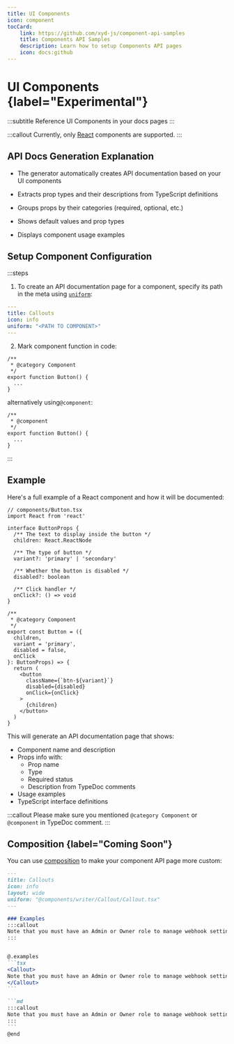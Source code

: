 ```yaml
---
title: UI Components
icon: component
tocCard: 
    link: https://github.com/xyd-js/component-api-samples
    title: Components API Samples
    description: Learn how to setup Components API pages
    icon: docs:github
---
```


# UI Components {label="Experimental"}
:::subtitle
Reference UI Components in your docs pages
:::

:::callout
Currently, only [React](https://react.dev) components are supported.
:::

## API Docs Generation Explanation

- The generator automatically creates API documentation based on your UI components

- Extracts prop types and their descriptions from TypeScript definitions

- Groups props by their categories (required, optional, etc.)

- Shows default values and prop types

- Displays component usage examples

## Setup Component Configuration

:::steps
1. To create an API documentation page for a component, specify its path in the meta using [`uniform`](/docs/reference/core/pagemeta):

```yaml
---
title: Callouts
icon: info
uniform: "<PATH TO COMPONENT>"
---
```

2. Mark component function in code:
```tsx
/**
 * @category Component
 */
export function Button() {
  ...
}
```

alternatively using`@component`:
```tsx
/**
 * @component
 */
export function Button() {
  ...
}
```
:::

## Example
Here's a full example of a React component and how it will be documented:

```tsx
// components/Button.tsx
import React from 'react'

interface ButtonProps {
  /** The text to display inside the button */
  children: React.ReactNode

  /** The type of button */
  variant?: 'primary' | 'secondary'

  /** Whether the button is disabled */
  disabled?: boolean

  /** Click handler */
  onClick?: () => void
}

/**
 * @category Component
 */
export const Button = ({ 
  children, 
  variant = 'primary',
  disabled = false,
  onClick 
}: ButtonProps) => {
  return (
    <button 
      className={`btn-${variant}`}
      disabled={disabled}
      onClick={onClick}
    >
      {children}
    </button>
  )
}
```

This will generate an API documentation page that shows:
- Component name and description
- Props info with:
  - Prop name
  - Type
  - Required status
  - Description from TypeDoc comments
- Usage examples
- TypeScript interface definitions

:::callout
Please make sure you mentioned `@category Component` or `@component` in TypeDoc comment.
:::

## Composition {label="Coming Soon"}

You can use [composition](/docs/guides/compose-content) to make your component API page more custom:

~~~md
---
title: Callouts
icon: info
layout: wide
uniform: "@components/writer/Callout/Callout.tsx"
---

### Examples
:::callout
Note that you must have an Admin or Owner role to manage webhook settings.
:::


@.examples
```tsx
<Callout>
Note that you must have an Admin or Owner role to manage webhook settings.
</Callout>
```

```md
:::callout
Note that you must have an Admin or Owner role to manage webhook settings.
:::
```
@end
~~~